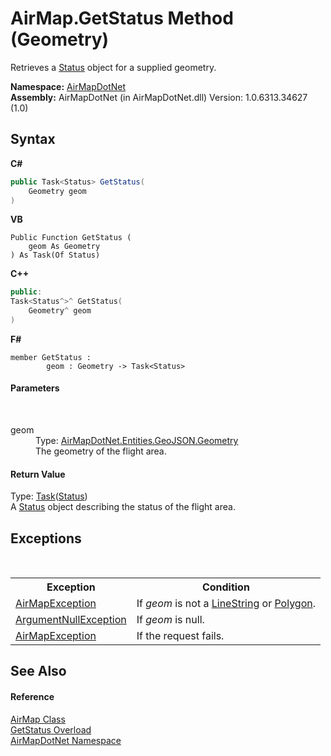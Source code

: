 # AirMap.GetStatus Method (Geometry)
 

Retrieves a <a href="T_AirMapDotNet_Entities_StatusAPI_Status">Status</a> object for a supplied geometry.

**Namespace:**&nbsp;<a href="N_AirMapDotNet">AirMapDotNet</a><br />**Assembly:**&nbsp;AirMapDotNet (in AirMapDotNet.dll) Version: 1.0.6313.34627 (1.0)

## Syntax

**C#**<br />
``` C#
public Task<Status> GetStatus(
	Geometry geom
)
```

**VB**<br />
``` VB
Public Function GetStatus ( 
	geom As Geometry
) As Task(Of Status)
```

**C++**<br />
``` C++
public:
Task<Status^>^ GetStatus(
	Geometry^ geom
)
```

**F#**<br />
``` F#
member GetStatus : 
        geom : Geometry -> Task<Status> 

```


#### Parameters
&nbsp;<dl><dt>geom</dt><dd>Type: <a href="T_AirMapDotNet_Entities_GeoJSON_Geometry">AirMapDotNet.Entities.GeoJSON.Geometry</a><br />The geometry of the flight area.</dd></dl>

#### Return Value
Type: <a href="http://msdn2.microsoft.com/en-us/library/dd321424" target="_blank">Task</a>(<a href="T_AirMapDotNet_Entities_StatusAPI_Status">Status</a>)<br />A <a href="T_AirMapDotNet_Entities_StatusAPI_Status">Status</a> object describing the status of the flight area.

## Exceptions
&nbsp;<table><tr><th>Exception</th><th>Condition</th></tr><tr><td><a href="T_AirMapDotNet_AirMapException">AirMapException</a></td><td>If *geom* is not a <a href="T_AirMapDotNet_Entities_GeoJSON_GeoObjects_LineString">LineString</a> or <a href="T_AirMapDotNet_Entities_GeoJSON_GeoObjects_Polygon">Polygon</a>.</td></tr><tr><td><a href="http://msdn2.microsoft.com/en-us/library/27426hcy" target="_blank">ArgumentNullException</a></td><td>If *geom* is null.</td></tr><tr><td><a href="T_AirMapDotNet_AirMapException">AirMapException</a></td><td>If the request fails.</td></tr></table>

## See Also


#### Reference
<a href="T_AirMapDotNet_AirMap">AirMap Class</a><br /><a href="Overload_AirMapDotNet_AirMap_GetStatus">GetStatus Overload</a><br /><a href="N_AirMapDotNet">AirMapDotNet Namespace</a><br />